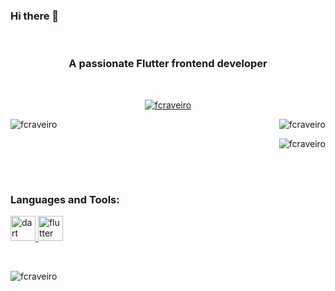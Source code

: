 ### Hi there 👋
<br>
<h3 align="center">A passionate Flutter frontend developer</h3>
<br>
<p align="center"> <a href="https://github.com/ryo-ma/github-profile-trophy"><img src="https://github-profile-trophy.vercel.app/?username=fcraveiro" alt="fcraveiro" /></a> </p>


<p><img align="left" src="https://github-readme-stats.vercel.app/api/top-langs?username=fcraveiro&show_icons=true&locale=en&layout=compact" alt="fcraveiro" /></p>

<p>&nbsp;<img align="right" src="https://github-readme-stats.vercel.app/api?username=fcraveiro&show_icons=true&locale=en" alt="fcraveiro" /></p>

<p align="right"> <img src="https://komarev.com/ghpvc/?username=fcraveiro&label=Profile%20views&color=0e75b6&style=flat" alt="fcraveiro" /> </p>
<br>
<br>
<h3 align="left">Languages and Tools:</h3>
<p align="left"> <a href="https://dart.dev" target="_blank" rel="noreferrer"> <img src="https://www.vectorlogo.zone/logos/dartlang/dartlang-icon.svg" alt="dart" width="40" height="40"/> </a> <a href="https://flutter.dev" target="_blank" rel="noreferrer"> <img src="https://www.vectorlogo.zone/logos/flutterio/flutterio-icon.svg" alt="flutter" width="40" height="40"/> </a> </p>
<br>

<p><img align="center" src="https://github-readme-streak-stats.herokuapp.com/?user=fcraveiro&" alt="fcraveiro" /></p>
<!--

**fcraveiro/fcraveiro** is a ✨ _special_ ✨ repository because its `README.md` (this file) appears on your GitHub profile.


Here are some ideas to get you started:

- 🔭 I’m currently working on ...
- 🌱 I’m currently learning ...
- 👯 I’m looking to collaborate on ...
- 🤔 I’m looking for help with ...
- 💬 Ask me about ...
- 📫 How to reach me: ...
- 😄 Pronouns: ...
- ⚡ Fun fact: ...
-->


<img align="right" alt="Coding" width="400" src="https://cdn.dribbble.com/users/116207...">


[![Top Langs](https://github-readme-stats.vercel.app/api/top-langs/?username=fcraveiro&layout=compact)](https://github.com/fcraveiro/github-readme-stats)

[![MasterHead](https://1.bp.blogspot.com/-7A4WynwLsM...)]



